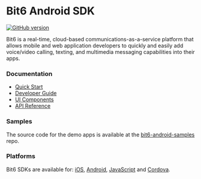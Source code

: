 Bit6 Android SDK
================
[![GitHub version](https://badge.fury.io/gh/bit6%2Fbit6-android-sdk.svg)](https://github.com/bit6/bit6-android-sdk)

Bit6 is a real-time, cloud-based communications-as-a-service platform that allows mobile and web application developers to quickly and easily add voice/video calling, texting, and multimedia messaging capabilities into their apps.

### Documentation
* [Quick Start](http://docs.bit6.com/start/android-studio/)
* [Developer Guide](http://docs.bit6.com/guides/android-intro/)
* [UI Components](http://docs.bit6.com/guides/android-ui/)
* [API Reference](http://docs.bit6.com/api/android/)

### Samples
The source code for the demo apps is available at the [bit6-android-samples](https://github.com/bit6/bit6-android-samples/) repo.

### Platforms
Bit6 SDKs are available for: [iOS](https://github.com/bit6/bit6-ios-sdk), [Android](https://github.com/bit6/bit6-android-sdk), [JavaScript](https://github.com/bit6/bit6-js-sdk) and [Cordova](https://github.com/bit6/bit6-cordova).
